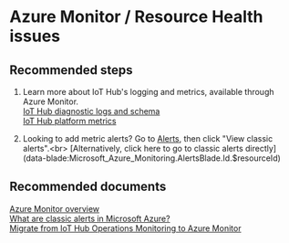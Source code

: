 <properties
	pageTitle="Azure Monitor or Resource Health issues"
	description="Azure Monitor or Resource Health issues"
	service="microsoft.devices"
	resource="iothubs"
	authors="jlian"
	displayOrder=""
	selfHelpType="resource"
	supportTopicIds="32596615"
	resourceTags=""
	productPesIds="15946"
	cloudEnvironments="public,BlackForest,Fairfax,Mooncake"
/>

# Azure Monitor / Resource Health issues

## **Recommended steps**

1. Learn more about IoT Hub's logging and metrics, available through Azure Monitor. <br>
[IoT Hub diagnostic logs and schema](https://docs.microsoft.com/azure/iot-hub/iot-hub-monitor-resource-health#understand-the-logs) <br>
[IoT Hub platform metrics](https://docs.microsoft.com/azure/iot-hub/iot-hub-metrics)

1. Looking to add metric alerts? Go to [Alerts](data-blade:Microsoft_Azure_Monitoring.AlertsManagementSummaryBlade.Id.$resourceId), then click "View classic alerts".<br>
[Alternatively, click here to go to classic alerts directly](data-blade:Microsoft_Azure_Monitoring.AlertsBlade.Id.$resourceId)

## **Recommended documents**
[Azure Monitor overview](https://docs.microsoft.com/azure/monitoring-and-diagnostics/monitoring-overview) <br>
[What are classic alerts in Microsoft Azure?](https://docs.microsoft.com/azure/monitoring-and-diagnostics/monitoring-overview-alerts) <br>
[Migrate from IoT Hub Operations Monitoring to Azure Monitor](https://docs.microsoft.com/azure/iot-hub/iot-hub-migrate-to-diagnostics-settings)